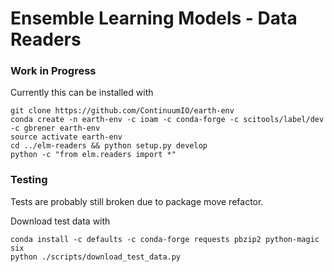 # Ensemble Learning Models - Data Readers

### Work in Progress

Currently this can be installed with

```
git clone https://github.com/ContinuumIO/earth-env
conda create -n earth-env -c ioam -c conda-forge -c scitools/label/dev -c gbrener earth-env
source activate earth-env
cd ../elm-readers && python setup.py develop
python -c "from elm.readers import *"
```

### Testing

Tests are probably still broken due to package move refactor.

Download test data with

```
conda install -c defaults -c conda-forge requests pbzip2 python-magic six
python ./scripts/download_test_data.py
```
